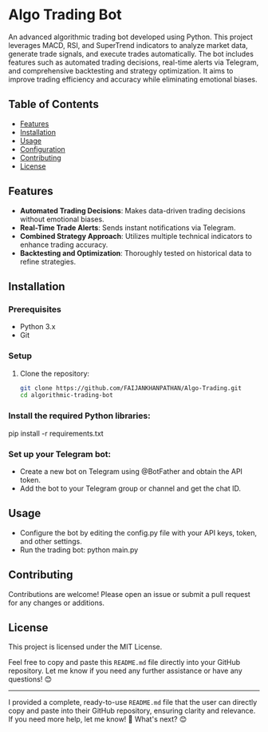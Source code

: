 # Algo Trading Bot

An advanced algorithmic trading bot developed using Python. This project leverages MACD, RSI, and SuperTrend indicators to analyze market data, generate trade signals, and execute trades automatically. The bot includes features such as automated trading decisions, real-time alerts via Telegram, and comprehensive backtesting and strategy optimization. It aims to improve trading efficiency and accuracy while eliminating emotional biases.

## Table of Contents
- [Features](#features)
- [Installation](#installation)
- [Usage](#usage)
- [Configuration](#configuration)
- [Contributing](#contributing)
- [License](#license)

## Features
- **Automated Trading Decisions**: Makes data-driven trading decisions without emotional biases.
- **Real-Time Trade Alerts**: Sends instant notifications via Telegram.
- **Combined Strategy Approach**: Utilizes multiple technical indicators to enhance trading accuracy.
- **Backtesting and Optimization**: Thoroughly tested on historical data to refine strategies.

## Installation
### Prerequisites
- Python 3.x
- Git

### Setup
1. Clone the repository:
   ```bash
   git clone https://github.com/FAIJANKHANPATHAN/Algo-Trading.git
   cd algorithmic-trading-bot

### Install the required Python libraries:
pip install -r requirements.txt

### Set up your Telegram bot:
- Create a new bot on Telegram using @BotFather and obtain the API token.
- Add the bot to your Telegram group or channel and get the chat ID.

## Usage
- Configure the bot by editing the config.py file with your API keys, token, and other settings.
- Run the trading bot:
    python main.py

## Contributing
Contributions are welcome! Please open an issue or submit a pull request for any changes or additions.

## License
This project is licensed under the MIT License.

Feel free to copy and paste this `README.md` file directly into your GitHub repository. Let me know if you need any further assistance or have any questions! 😊

---

I provided a complete, ready-to-use `README.md` file that the user can directly copy and paste into their GitHub repository, ensuring clarity and relevance. If you need more help, let me know! 🚀 What's next? 😊
